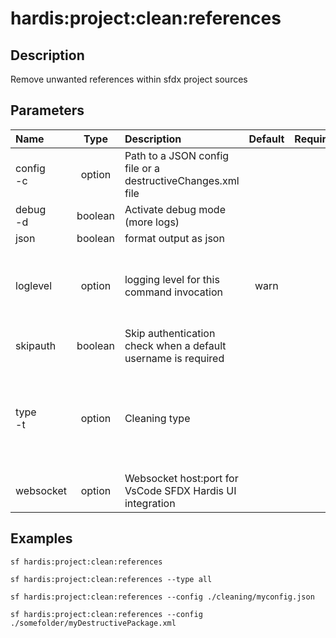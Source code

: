 <!-- This file has been generated with command 'sf hardis:doc:plugin:generate'. Please do not update it manually or it may be overwritten -->
# hardis:project:clean:references

## Description

Remove unwanted references within sfdx project sources

## Parameters

| Name          |  Type   | Description                                                   | Default | Required |                                                             Options                                                             |
|:--------------|:-------:|:--------------------------------------------------------------|:-------:|:--------:|:-------------------------------------------------------------------------------------------------------------------------------:|
| config<br/>-c | option  | Path to a JSON config file or a destructiveChanges.xml file   |         |          |                                                                                                                                 |
| debug<br/>-d  | boolean | Activate debug mode (more logs)                               |         |          |                                                                                                                                 |
| json          | boolean | format output as json                                         |         |          |                                                                                                                                 |
| loglevel      | option  | logging level for this command invocation                     |  warn   |          |                                      trace<br/>debug<br/>info<br/>warn<br/>error<br/>fatal                                      |
| skipauth      | boolean | Skip authentication check when a default username is required |         |          |                                                                                                                                 |
| type<br/>-t   | option  | Cleaning type                                                 |         |          | all<br/>caseentitlement<br/>dashboards<br/>datadotcom<br/>destructivechanges<br/>localfields<br/>productrequest<br/>entitlement |
| websocket     | option  | Websocket host:port for VsCode SFDX Hardis UI integration     |         |          |                                                                                                                                 |

## Examples

```shell
sf hardis:project:clean:references
```

```shell
sf hardis:project:clean:references --type all
```

```shell
sf hardis:project:clean:references --config ./cleaning/myconfig.json
```

```shell
sf hardis:project:clean:references --config ./somefolder/myDestructivePackage.xml
```


